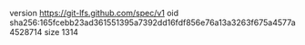 version https://git-lfs.github.com/spec/v1
oid sha256:165fcebb23ad361551395a7392dd16fdf856e76a13a3263f675a4577a4528714
size 1314
